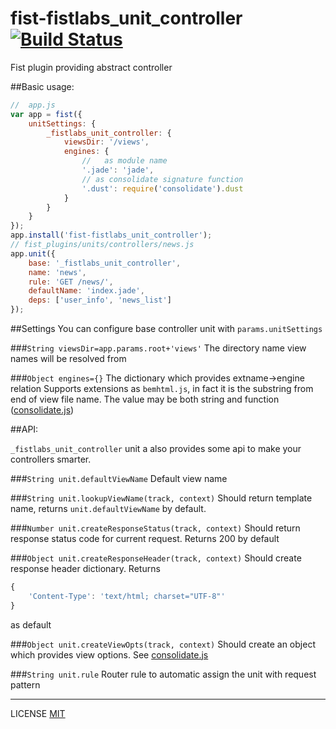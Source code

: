 fist-fistlabs_unit_controller [![Build Status](https://travis-ci.org/fistlabs/fist-fistlabs_unit_controller.svg)](https://travis-ci.org/fistlabs/fist-fistlabs_unit_controller)
========================

Fist plugin providing abstract controller

##Basic usage:

```js
//  app.js
var app = fist({
    unitSettings: {
        _fistlabs_unit_controller: {
            viewsDir: '/views',
            engines: {
                //   as module name
                '.jade': 'jade',
                // as consolidate signature function
                '.dust': require('consolidate').dust
            }
        }
    }
});
app.install('fist-fistlabs_unit_controller');
// fist_plugins/units/controllers/news.js
app.unit({
    base: '_fistlabs_unit_controller',
    name: 'news',
    rule: 'GET /news/',
    defaultName: 'index.jade',
    deps: ['user_info', 'news_list']
});
```

##Settings
You can configure base controller unit with ```params.unitSettings```

###```String viewsDir=app.params.root+'views'```
The directory name view names will be resolved from

###```Object engines={}```
The dictionary which provides extname->engine relation
Supports extensions as ```bemhtml.js```, in fact it is the substring from end of view file name.
The value may be both string and function ([consolidate.js](https://www.npmjs.com/package/consolidate))

##API:

```_fistlabs_unit_controller``` unit a also provides some api to make your controllers smarter.

###```String unit.defaultViewName```
Default view name

###```String unit.lookupViewName(track, context)```
Should return template name, returns ```unit.defaultViewName``` by default.

###```Number unit.createResponseStatus(track, context)```
Should return response status code for current request. Returns 200 by default

###```Object unit.createResponseHeader(track, context)```
Should create response header dictionary. Returns
```js
{
    'Content-Type': 'text/html; charset="UTF-8"'
}
```
as default

###```Object unit.createViewOpts(track, context)```
Should create an object which provides view options. See [consolidate.js](https://www.npmjs.com/package/consolidate)

###```String unit.rule```
Router rule to automatic assign the unit with request pattern

---------
LICENSE [MIT](LICENSE)
